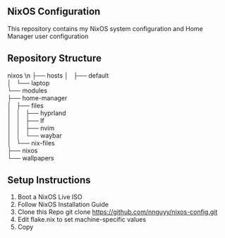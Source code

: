 ## NixOS Configuration
This repository contains my NixOS system configuration and Home Manager user configuration

## Repository Structure
nixos \n
├── hosts
│   ├── default                  
│   └── laptop                  
└── modules                  
    ├── home-manager                  
    │   ├── files                  
    │   │   ├── hyprland                  
    │   │   ├── lf                  
    │   │   ├── nvim                  
    │   │   └── waybar                  
    │   └── nix-files                  
    ├── nixos                  
    └── wallpapers                  

## Setup Instructions
1. Boot a NixOS Live ISO
2. Follow NixOS Installation Guide
3. Clone this Repo
    git clone https://github.com/nnguyy/nixos-config.git
4. Edit flake.nix to set machine-specific values
5. Copy 

